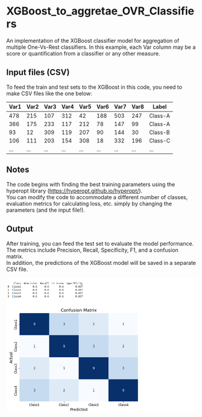 # XGBoost_to_aggretae_OVR_Classifiers
An implementation of the XGBoost classifier model for aggregation of multiple One-Vs-Rest classifiers.
In this example, each Var column may be a score or quantification from a classifier or any other measure.


## Input files (CSV)
To feed the train and test sets to the XGBoost in this code, you need to make CSV files like the one below:

| Var1    |  Var2   |  Var3   |  Var4   |  Var5   |  Var6   |  Var7   |  Var8   | Label   |
|---------|---------|---------|---------|---------|---------|---------|---------|---------|
| 478     | 215     | 107     | 312     | 42      | 188     | 503     | 247     | Class-A |
| 366     | 175     | 233     | 117     | 212     | 78      | 147     | 99      | Class-A |
| 93      | 12      | 309     | 119     | 207     | 90      | 144     | 30      | Class-B |
| 106     | 111     | 203     | 154     | 308     | 18      | 332     | 196     | Class-C |
| ...     | ...     | ...     | ...     | ...     | ...     | ...     | ...     | ...     |

## Notes
The code begins with finding the best training parameters using the hyperopt library (https://hyperopt.github.io/hyperopt/).  
You can modify the code to accommodate a different number of classes, evaluation metrics for calculating loss, etc. simply by changing the parameters (and the input file!).

## Output
After training, you can feed the test set to evaluate the model performance. The metrics include Precision, Recall, Specificity, F1, and a confusion matrix.  
In addition, the predictions of the XGBoost model will be saved in a separate CSV file.

<img src="xgb_output.png" alt="An example output of XGBoost model for four classes." width="800"/>
